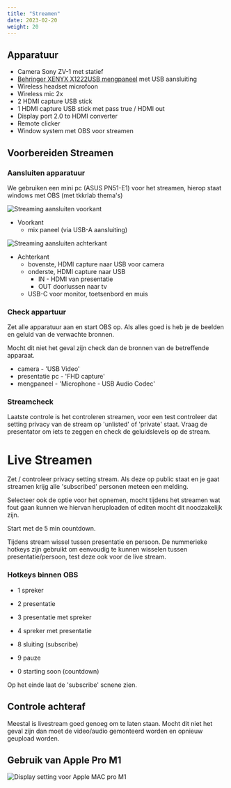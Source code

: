 ```yaml
---
title: "Streamen"
date: 2023-02-20
weight: 20
---
```


## Apparatuur

* Camera Sony ZV-1 met statief
* [Behringer XENYX X1222USB mengpaneel](​​https://www.bax-shop.nl/analoog-mengpaneel/behringer-xenyx-x1222usb-pa-en-studio-mixer) met USB aansluiting
* Wireless headset microfoon
* Wireless mic 2x
* 2 HDMI capture USB stick
* 1 HDMI capture USB stick met pass true / HDMI out
* Display port 2.0 to HDMI converter
* Remote clicker
* Window system met OBS voor streamen


## Voorbereiden Streamen ##

### Aansluiten apparatuur ###

We gebruiken een mini pc (ASUS PN51-E1) voor het streamen, hierop staat windows met OBS (met tkkrlab thema's)


![Streaming aansluiten voorkant](/images/streaming_pc_voorkant.jpg)

* Voorkant
  * mix paneel (via USB-A aansluiting)


![Streaming aansluiten achterkant](/images/streaming_pc.jpg)

* Achterkant
  * bovenste, HDMI capture naar USB voor camera
  * onderste, HDMI capture naar USB
    * IN - HDMI van presentatie
    * OUT doorlussen naar tv
  * USB-C voor monitor, toetsenbord en muis

### Check appartuur ###

Zet alle apparatuur aan en start OBS op. Als alles goed is heb je de beelden en geluid van de verwachte bronnen.

Mocht dit niet het geval zijn check dan de bronnen van de betreffende apparaat.

* camera - 'USB Video'
* presentatie pc - 'FHD capture'
* mengpaneel - 'Microphone - USB Audio Codec'

### Streamcheck ###

Laatste controle is het controleren streamen, voor een test controleer dat setting privacy van de stream op 'unlisted' of 'private' staat. Vraag de presentator om iets te zeggen en check de geluidslevels op de stream.

# Live Streamen

Zet / controleer privacy setting stream. Als deze op public staat en je gaat streamen krijg alle 'subscribed' personen meteen een melding.

Selecteer ook de optie voor het opnemen, mocht tijdens het streamen wat fout gaan kunnen we hiervan heruploaden of editen mocht dit noodzakelijk zijn.

Start met de 5 min countdown.

Tijdens stream wissel tussen presentatie en persoon. De nummerieke hotkeys zijn gebruikt om eenvoudig te kunnen wisselen tussen presentatie/persoon, test deze ook voor de live stream.

### Hotkeys binnen OBS

- 1 spreker
- 2 presentatie
- 3 presentatie met spreker
- 4 spreker met presentatie

- 8 sluiting (subscribe)
- 9 pauze
- 0 starting soon (countdown)


Op het einde laat de 'subscribe' scnene zien.

## Controle achteraf

Meestal is livestream goed genoeg om te laten staan. Mocht dit niet het geval zijn dan moet de video/audio gemonteerd worden en opnieuw geupload worden.


## Gebruik van Apple Pro M1

![Display setting voor Apple MAC pro M1](/images/apple_mac_pro_m1.jpg)
